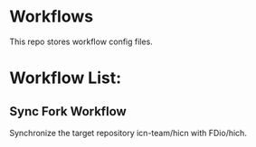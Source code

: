 # Workflows

This repo stores workflow config files.

# Workflow List:

## Sync Fork Workflow

Synchronize the target repository icn-team/hicn with FDio/hich.
